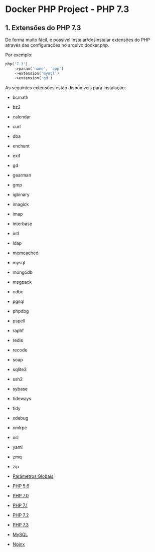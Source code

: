 # Docker PHP Project - PHP 7.3

## 1. Extensões do PHP 7.3

De forma muito fácil, é possível instalar/desinstalar extensões do PHP através das 
configurações no arquivo docker.php.

Por exemplo:

```php
php('7.3')
    ->param('name', 'app')
    ->extension('mysql')
    ->extension('gd')
```

As seguintes extensões estão disponíveis para instalação:

* bcmath
* bz2
* calendar
* curl
* dba
* enchant
* exif
* gd
* gearman
* gmp
* igbinary
* imagick
* imap
* interbase
* intl
* ldap
* memcached
* mysql
* mongodb
* msgpack
* odbc
* pgsql
* phpdbg
* pspell
* raphf
* redis
* recode
* soap
* sqlite3
* ssh2
* sybase
* tideways
* tidy
* xdebug
* xmlrpc
* xsl
* yaml
* zmq
* zip

* [Parâmetros Globais](globais.md)
* [PHP 5.6](php56.md)
* [PHP 7.0](php70.md)
* [PHP 7.1](php71.md)
* [PHP 7.2](php72.md)
* [PHP 7.3](php73.md)
* [MySQL](mysql.md)
* [Nginx](nginx.md)